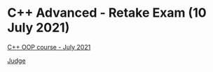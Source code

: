 # C++ Advanced - Retake Exam (10 July 2021)

[C++ OOP course - July 2021](https://softuni.bg/trainings/3259/cpp-oop-july-2021)

[Judge](https://judge.softuni.org/Contests/3152/CPlusPlus-OOP-Regular-Exam-19-September-2021)
